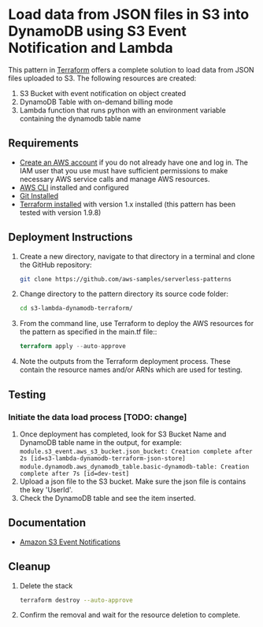 # Load data from JSON files in S3 into DynamoDB using S3 Event Notification and Lambda

This pattern in [Terraform](https://www.terraform.io/) offers a complete solution to load data from JSON files uploaded to S3. The following resources are created:
1. S3 Bucket with event notification on object created
2. DynamoDB Table with on-demand billing mode
3. Lambda function that runs python with an environment variable containing the dynamodb table name 

## Requirements

* [Create an AWS account](https://portal.aws.amazon.com/gp/aws/developer/registration/index.html) if you do not already have one and log in. The IAM user that you use must have sufficient permissions to make necessary AWS service calls and manage AWS resources.
* [AWS CLI](https://docs.aws.amazon.com/cli/latest/userguide/install-cliv2.html) installed and configured
* [Git Installed](https://git-scm.com/book/en/v2/Getting-Started-Installing-Git)
* [Terraform installed](https://developer.hashicorp.com/terraform/tutorials/aws-get-started/install-cli) with version 1.x installed (this pattern has been tested with version 1.9.8)

## Deployment Instructions

1. Create a new directory, navigate to that directory in a terminal and clone the GitHub repository:
    ```bash
    git clone https://github.com/aws-samples/serverless-patterns
    ```
2. Change directory to the pattern directory its source code folder:
    ```bash
    cd s3-lambda-dynamodb-terraform/
    ```
3. From the command line, use Terraform to deploy the AWS resources for the pattern as specified in the main.tf file::
    ```terraform init
    terraform apply --auto-approve
    ```
4. Note the outputs from the Terraform deployment process. These contain the resource names and/or ARNs which are used for testing.

## Testing

### Initiate the data load process [TODO: change]
1. Once deployment has completed, look for S3 Bucket Name and DynamoDB table name in the output, for example:
```module.s3_event.aws_s3_bucket.json_bucket: Creation complete after 2s [id=s3-lambda-dynamodb-terraform-json-store]```
```module.dynamodb.aws_dynamodb_table.basic-dynamodb-table: Creation complete after 7s [id=dev-test]```
2. Upload a json file to the S3 bucket. Make sure the json file is contains the key 'UserId'.
3. Check the DynamoDB table and see the item inserted.

## Documentation
- [Amazon S3 Event Notifications](https://docs.aws.amazon.com/AmazonS3/latest/userguide/NotificationHowTo.html)

## Cleanup
 
1. Delete the stack
    ```bash
    terraform destroy --auto-approve
    ```
2. Confirm the removal and wait for the resource deletion to complete.